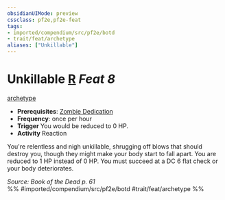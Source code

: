 ```yaml
---
obsidianUIMode: preview
cssclass: pf2e,pf2e-feat
tags:
- imported/compendium/src/pf2e/botd
- trait/feat/archetype
aliases: ["Unkillable"]
---
```

# Unkillable  [R](chapter-9-playing-the-game.md#Actions "Reaction") *Feat 8*  
[archetype](archetype.md)  

- **Prerequisites**: [Zombie Dedication](zombie-dedication-botd.md)
- **Frequency**: once per hour
- **Trigger** You would be reduced to 0 HP.
- **Activity** Reaction

You're relentless and nigh unkillable, shrugging off blows that should destroy you, though they might make your body start to fall apart. You are reduced to 1 HP instead of 0 HP. You must succeed at a DC 6 flat check or your body deteriorates.

*Source: Book of the Dead p. 61*  
%% #imported/compendium/src/pf2e/botd #trait/feat/archetype %%